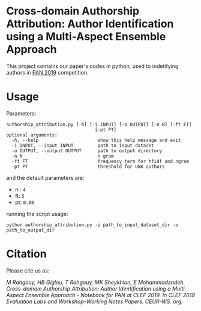 # Cross-domain Authorship Attribution: Author Identification using a Multi-Aspect Ensemble Approach
This project contains our paper's codes in python, used to indetifying authors in [PAN 2019](https://pan.webis.de/clef19/pan19-web/author-identification.html) competition.
# Usage

Parameters:
```
authorship_attribution.py [-h] [-i INPUT] [-o OUTPUT] [-n N] [-ft FT]
                                 [-pt PT]
optional arguments:
  -h, --help                      show this help message and exit
  -i INPUT, --input INPUT         path to input dataset
  -o OUTPUT, --output OUTPUT      path to output directory
  -n N                            n gram
  -ft FT                          frequency term for tfidf and ngram
  -pt PT                          threshold for UNK authors
```
and the default parameters are:
* n : `4`
* ft: `5`
* pt: `0.08`

running the script usage:
```
python authorship_attribution.py -i path_to_input_dataset_dir -o path_to_output_dir
```
# Citation
Please cite us as:

*M Rahgouy, HB Giglou, T Rahgouy, MK Sheykhlan, E Mohammadzadeh. Cross-domain Authorship Attribution: Author Identification using a Multi-Aspect Ensemble Approach - Notebook for PAN at CLEF 2019. In CLEF 2019 Evaluation Labs and Workshop–Working Notes Papers. CEUR-WS. org.*
